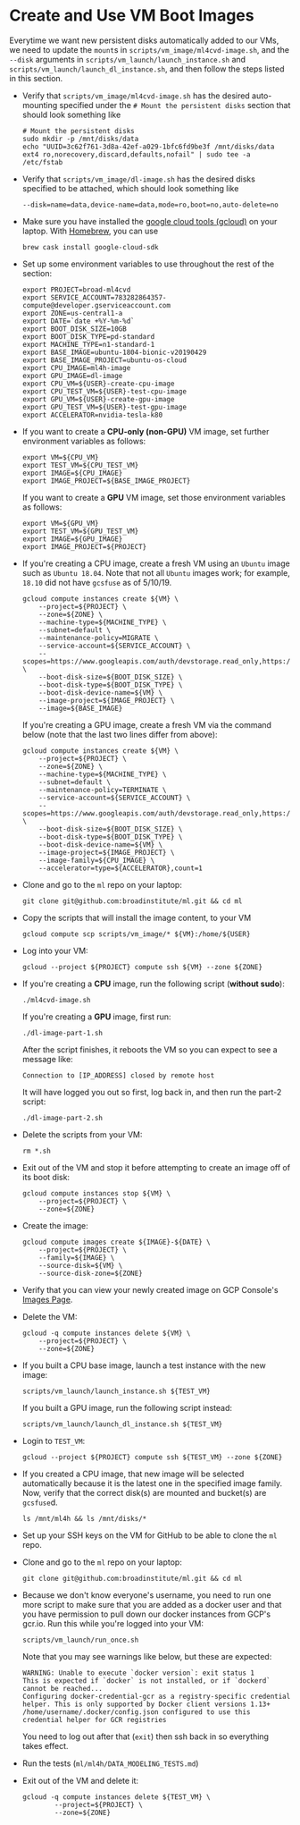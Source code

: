 # Create and Use VM Boot Images
Everytime we want new persistent disks automatically added to our VMs, we need to update the `mount`s in
`scripts/vm_image/ml4cvd-image.sh`, and the `--disk` arguments in `scripts/vm_launch/launch_instance.sh` and
`scripts/vm_launch/launch_dl_instance.sh`, and then follow the steps listed in this section.

* Verify that `scripts/vm_image/ml4cvd-image.sh` has the
desired auto-mounting specified under the `# Mount the persistent disks` section that should look something like
    ```
    # Mount the persistent disks
    sudo mkdir -p /mnt/disks/data
    echo "UUID=3c62f761-3d8a-42ef-a029-1bfc6fd9be3f /mnt/disks/data ext4 ro,norecovery,discard,defaults,nofail" | sudo tee -a /etc/fstab
    ```

* Verify that `scripts/vm_image/dl-image.sh` has the desired disks specified to be attached, which should look something
like
    ```
    --disk=name=data,device-name=data,mode=ro,boot=no,auto-delete=no
    ```
* Make sure you have installed the
[google cloud tools (gcloud)](https://cloud.google.com/storage/docs/gsutil_install) on your laptop.
With [Homebrew](https://brew.sh/), you can use 
    ```
    brew cask install google-cloud-sdk
    ```

* Set up some environment variables to use throughout the rest of the section:
    ```
    export PROJECT=broad-ml4cvd
    export SERVICE_ACCOUNT=783282864357-compute@developer.gserviceaccount.com 
    export ZONE=us-central1-a
    export DATE=`date +%Y-%m-%d`
    export BOOT_DISK_SIZE=10GB
    export BOOT_DISK_TYPE=pd-standard
    export MACHINE_TYPE=n1-standard-1
    export BASE_IMAGE=ubuntu-1804-bionic-v20190429
    export BASE_IMAGE_PROJECT=ubuntu-os-cloud
    export CPU_IMAGE=ml4h-image
    export GPU_IMAGE=dl-image
    export CPU_VM=${USER}-create-cpu-image
    export CPU_TEST_VM=${USER}-test-cpu-image
    export GPU_VM=${USER}-create-gpu-image
    export GPU_TEST_VM=${USER}-test-gpu-image
    export ACCELERATOR=nvidia-tesla-k80
    ```

* If you want to create a **CPU-only (non-GPU)** VM image, set further environment variables as follows:
    ```
    export VM=${CPU_VM}
    export TEST_VM=${CPU_TEST_VM}
    export IMAGE=${CPU_IMAGE}
    export IMAGE_PROJECT=${BASE_IMAGE_PROJECT}
    ```
  If you want to create a **GPU** VM image, set those environment variables as follows:
    ```
    export VM=${GPU_VM}
    export TEST_VM=${GPU_TEST_VM}
    export IMAGE=${GPU_IMAGE}
    export IMAGE_PROJECT=${PROJECT}
    ```
  

* If you're creating a CPU image, create a fresh VM using an `Ubuntu` image such as `Ubuntu 18.04`. Note that not all `Ubuntu` 
images work; for example, `18.10` did not have `gcsfuse` as of 5/10/19.
    ```    
    gcloud compute instances create ${VM} \
        --project=${PROJECT} \
        --zone=${ZONE} \
        --machine-type=${MACHINE_TYPE} \
        --subnet=default \
        --maintenance-policy=MIGRATE \
        --service-account=${SERVICE_ACCOUNT} \
        --scopes=https://www.googleapis.com/auth/devstorage.read_only,https://www.googleapis.com/auth/logging.write,https://www.googleapis.com/auth/monitoring.write,https://www.googleapis.com/auth/servicecontrol,https://www.googleapis.com/auth/service.management.readonly,https://www.googleapis.com/auth/trace.append \
        --boot-disk-size=${BOOT_DISK_SIZE} \
        --boot-disk-type=${BOOT_DISK_TYPE} \
        --boot-disk-device-name=${VM} \
        --image-project=${IMAGE_PROJECT} \
        --image=${BASE_IMAGE}        
    ```
  If you're creating a GPU image, create a fresh VM via the command below (note that the last two lines differ from above):
    ```
    gcloud compute instances create ${VM} \
        --project=${PROJECT} \
        --zone=${ZONE} \
        --machine-type=${MACHINE_TYPE} \
        --subnet=default \
        --maintenance-policy=TERMINATE \
        --service-account=${SERVICE_ACCOUNT} \
        --scopes=https://www.googleapis.com/auth/devstorage.read_only,https://www.googleapis.com/auth/logging.write,https://www.googleapis.com/auth/monitoring.write,https://www.googleapis.com/auth/servicecontrol,https://www.googleapis.com/auth/service.management.readonly,https://www.googleapis.com/auth/trace.append \
        --boot-disk-size=${BOOT_DISK_SIZE} \
        --boot-disk-type=${BOOT_DISK_TYPE} \
        --boot-disk-device-name=${VM} \
        --image-project=${IMAGE_PROJECT} \
        --image-family=${CPU_IMAGE} \
        --accelerator=type=${ACCELERATOR},count=1
    ```

* Clone and go to the `ml` repo on your laptop:
    ```
    git clone git@github.com:broadinstitute/ml.git && cd ml
    ```

* Copy the scripts that will install the image content, to your VM
    ```
    gcloud compute scp scripts/vm_image/* ${VM}:/home/${USER}
    ```

* Log into your VM:
    ```
    gcloud --project ${PROJECT} compute ssh ${VM} --zone ${ZONE}
    ```

* If you're creating a **CPU** image, run the following script (**without sudo**):  
    ```
    ./ml4cvd-image.sh
    ```
  If you're creating a **GPU** image, first run:
    ```
    ./dl-image-part-1.sh
    ```
  After the script finishes, it reboots the VM so you can expect to see a message like:
    ```
    Connection to [IP_ADDRESS] closed by remote host
    ```
  It will have logged you out so first, log back in, and then run the part-2 script:
    ```
    ./dl-image-part-2.sh
    ```

* Delete the scripts from your VM:
    ```
    rm *.sh
    ```

* Exit out of the VM and stop it before attempting to create an image off of its boot disk:
    ```
    gcloud compute instances stop ${VM} \
        --project=${PROJECT} \
        --zone=${ZONE}
    ```

* Create the image:
    ```    
    gcloud compute images create ${IMAGE}-${DATE} \
        --project=${PROJECT} \
        --family=${IMAGE} \
        --source-disk=${VM} \
        --source-disk-zone=${ZONE}
    ```

* Verify that you can view your newly created image on GCP Console's [Images Page](https://console.cloud.google.com/compute/images?_ga=2.132530574.-1060415104.1522950615&project=broad-ml4cvd&folder&organizationId=548622027621&imagessize=50&imagesquery=%255B%255D).

* Delete the VM:
    ```
    gcloud -q compute instances delete ${VM} \
        --project=${PROJECT} \
        --zone=${ZONE}
    ```

* If you built a CPU base image, launch a test instance with the new image:
    ```
    scripts/vm_launch/launch_instance.sh ${TEST_VM}
    ```
  If you built a GPU image, run the following script instead:
    ```
    scripts/vm_launch/launch_dl_instance.sh ${TEST_VM}
    ``` 

* Login to `TEST_VM`:
    ```
    gcloud --project ${PROJECT} compute ssh ${TEST_VM} --zone ${ZONE}
    ```

* If you created a CPU image, that new image will be selected automatically because it is the latest
  one in the specified image family. Now, verify that the correct disk(s) are mounted and bucket(s) are `gcsfuse`d.
    ```
    ls /mnt/ml4h && ls /mnt/disks/*
    ``` 
    
* Set up your SSH keys on the VM for GitHub to be able to clone the `ml` repo.

* Clone and go to the `ml` repo on your laptop:
    ```
    git clone git@github.com:broadinstitute/ml.git && cd ml
    ```
    
* Because we don't know everyone's username, you need to run one more script to make sure
that you are added as a docker user and that you have permission to pull down our docker
instances from GCP's gcr.io. Run this while you're logged into your VM:
    ```
    scripts/vm_launch/run_once.sh
    ```

  Note that you may see warnings like below, but these are expected:
    ```
    WARNING: Unable to execute `docker version`: exit status 1
    This is expected if `docker` is not installed, or if `dockerd` cannot be reached...
    Configuring docker-credential-gcr as a registry-specific credential helper. This is only supported by Docker client versions 1.13+
    /home/username/.docker/config.json configured to use this credential helper for GCR registries
    ```
  You need to log out after that (`exit`) then ssh back in so everything takes effect.

* Run the tests (`ml/ml4h/DATA_MODELING_TESTS.md`)

* Exit out of the VM and delete it:
    ```
    gcloud -q compute instances delete ${TEST_VM} \
            --project=${PROJECT} \
            --zone=${ZONE}
    ```

